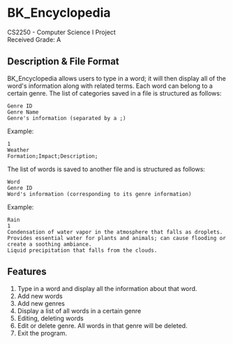# BK_Encyclopedia
CS2250 - Computer Science I Project<br>
Received Grade: A
## Description & File Format
BK_Encyclopedia allows users to type in a word; it will then display all of the word's information along with related terms. Each word can belong to a certain genre. The list of categories saved in a file is structured as follows:<br>
```
Genre ID
Genre Name
Genre's information (separated by a ;)
```
Example:
```
1
Weather
Formation;Impact;Description;
```
The list of words is saved to another file and is structured as follows:
```
Word
Genre ID
Word's information (corresponding to its genre information)
```
Example:
```
Rain
1
Condensation of water vapor in the atmosphere that falls as droplets.
Provides essential water for plants and animals; can cause flooding or create a soothing ambiance.
Liquid precipitation that falls from the clouds.
```
## Features
1. Type in a word and display all the information about that word.
2. Add new words
3. Add new genres
4. Display a list of all words in a certain genre
5. Editing, deleting words
6. Edit or delete genre. All words in that genre will be deleted.
7. Exit the program.
